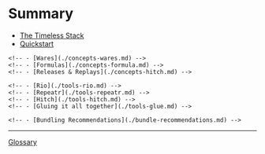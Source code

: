 # Summary

- [The Timeless Stack](./README.md)
	<!-- - [Motivations & Goals](./motivations-goals.md) -->
	<!-- - [Why forge a new path?](./motivations-edge.md) -->
- [Quickstart](./quickstart.md)
<!-- - [Core Concepts](./concepts.md) -->
	<!-- - [Wares](./concepts-wares.md) -->
	<!-- - [Formulas](./concepts-formula.md) -->
	<!-- - [Releases & Replays](./concepts-hitch.md) -->
<!-- - [Core Tools](./tools.md) -->
	<!-- - [Rio](./tools-rio.md) -->
	<!-- - [Repeatr](./tools-repeatr.md) -->
	<!-- - [Hitch](./tools-hitch.md) -->
	<!-- - [Gluing it all together](./tools-glue.md) -->
<!-- - [Carrying it Further](./beyond-core.md) -->
	<!-- - [Bundling Recommendations](./bundle-recommendations.md) -->

---

[Glossary](./glossary.md)
